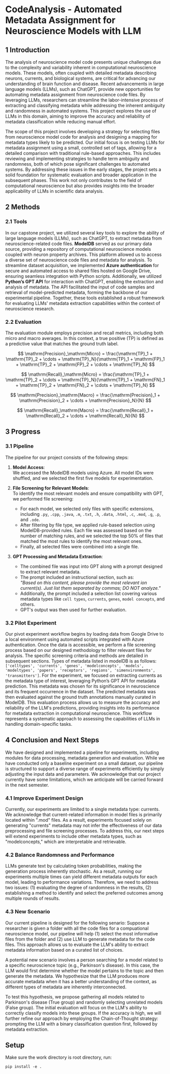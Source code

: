 # CodeAnalysis - Automated Metadata Assignment for Neuroscience Models with LLM

## 1 Introduction
The analysis of neuroscience model code presents unique challenges due to the complexity and variability inherent in computational neuroscience models. These models, often coupled with detailed metadata describing neurons, currents, and biological systems, are critical for advancing our understanding of brain function and disease. Recent advancements in large language models (LLMs), such as ChatGPT, provide new opportunities for automating metadata assignment from neuroscience code files. By leveraging LLMs, researchers can streamline the labor-intensive process of extracting and classifying metadata while addressing the inherent ambiguity and randomness in automated systems. This project explores the use of LLMs in this domain, aiming to improve the accuracy and reliability of metadata classification while reducing manual effort.

The scope of this project involves developing a strategy for selecting files from neuroscience model code for analysis and designing a mapping for metadata types likely to be predicted. Our initial focus is on testing LLMs for metadata assignment using a small, controlled set of tags, allowing for a detailed comparison with traditional rule-based approaches. This includes reviewing and implementing strategies to handle term ambiguity and randomness, both of which pose significant challenges to automated systems. By addressing these issues in the early stages, the project sets a solid foundation for systematic evaluation and broader application in the subsequent phases. This work not only contributes to the field of computational neuroscience but also provides insights into the broader applicability of LLMs in scientific data analysis.

## 2 Methods

### 2.1 Tools
In our capstone project, we utilized several key tools to explore the ability of large language models (LLMs), such as ChatGPT, to extract metadata from neuroscience-related code files. **ModelDB** served as our primary data source, providing a repository of computational neuroscience models coupled with neuron property archives. This platform allowed us to access a diverse set of neuroscience code files and metadata for analysis. To streamline dataset acquisition, we implemented **Azure authentication** for secure and automated access to shared files hosted on Google Drive, ensuring seamless integration with Python scripts. Additionally, we utilized **Python’s GPT API** for interaction with ChatGPT, enabling the extraction and analysis of metadata. The API facilitated the input of code samples and retrieval of model-predicted metadata, forming the backbone of our experimental pipeline. Together, these tools established a robust framework for evaluating LLMs' metadata extraction capabilities within the context of neuroscience research.

### 2.2 Evaluation
The evaluation module employs precision and recall metrics, including both micro and macro averages. In this context, a true positive (TP) is defined as a predictive value that matches the ground truth label.

$$
\mathrm{Precision}_\mathrm{Micro} = \frac{\mathrm{TP}_1 + \mathrm{TP}_2 + \cdots + \mathrm{TP}_N}{\mathrm{TP}_1 + \mathrm{FP}_1 + \mathrm{TP}_2 + \mathrm{FP}_2 + \cdots + \mathrm{TP}_N}
$$

$$
\mathrm{Recall}_\mathrm{Micro} = \frac{\mathrm{TP}_1 + \mathrm{TP}_2 + \cdots + \mathrm{TP}_N}{\mathrm{TP}_1 + \mathrm{FN}_1 + \mathrm{TP}_2 + \mathrm{FN}_2 + \cdots + \mathrm{TP}_N}
$$

$$
\mathrm{Precision}_\mathrm{Macro} = \frac{\mathrm{Precision}_1 + \mathrm{Precision}_2 + \cdots + \mathrm{Precision}_N}{N}
$$

$$
\mathrm{Recall}_\mathrm{Macro} = \frac{\mathrm{Recall}_1 + \mathrm{Recall}_2 + \cdots + \mathrm{Recall}_N}{N}
$$

## 3 Progress

### 3.1 Pipeline
The pipeline for our project consists of the following steps:

1. **Model Access**:  
   We accessed the ModelDB models using Azure. All model IDs were shuffled, and we selected the first five models for experimentation.

2. **File Screening for Relevant Models**:  
   To identify the most relevant models and ensure compatibility with GPT, we performed file screening:  
   - For each model, we selected only files with specific extensions, including `.py`, `.cpp`, `.java`, `.m`, `.txt`, `.h`, `.data`, `.html`, `.c`, `.mod`, `.g`, `.p`, and `.ode`.  
   - After filtering by file type, we applied rule-based selection using ModelDB-provided rules. Each file was assessed based on the number of matching rules, and we selected the top 50% of files that matched the most rules to identify the most relevant ones.  
   - Finally, all selected files were combined into a single file.

3. **GPT Processing and Metadata Extraction**:  
   - The combined file was input into GPT along with a prompt designed to extract relevant metadata.  
   - The prompt included an instructional section, such as:  
     *"Based on this content, please provide the most relevant ion current(s). Just list them separated by commas; DO NOT analyze."*  
   - Additionally, the prompt included a selection list covering various metadata types like `cell types`, `currents`, `genes`, `model concepts`, and others.  
   - GPT's output was then used for further evaluation.


### 3.2 Pilot Experiment
Our pivot experiment workflow begins by loading data from Google Drive to a local environment using automated scripts integrated with Azure authentication. Once the data is accessible, we perform a file screening process based on our designed methodology to filter relevant files for analysis. The specific screening criteria and methods are detailed in subsequent sections. Types of metadata listed in modelDB is as follows: `['celltypes', 'currents', 'genes', 'modelconcepts', 'models', 'modeltypes', 'papers', 'receptors', 'regions', 'simenvironments', 'transmitters']`. For the experiment, we focused on extracting currents as the metadata type of interest, leveraging Python’s GPT API for metadata prediction. This metadata was chosen for its significance in neuroscience and its frequent occurrence in the dataset. The predicted metadata was then evaluated against the ground truth annotations manually curated in ModelDB. This evaluation process allows us to measure the accuracy and reliability of the LLM's predictions, providing insights into its performance for metadata extraction in computational neuroscience. This workflow represents a systematic approach to assessing the capabilities of LLMs in handling domain-specific tasks.

## 4 Conclusion and Next Steps
We have designed and implemented a pipeline for experiments, including modules for data processing, metadata generation and evaluation. While we have conducted only a baseline experiment on a small dataset, our pipeline is structured to support a diverse range of experiments efficiently by simply adjusting the input data and parameters. We acknowledge that our project currently have some limitations, which we anticipate will be carried forward in the next semester.

### 4.1 Improve Experiment Design
Currently, our experiments are limited to a single metadata type: currents. We acknowledge that current-related information in model files is primarily located within ".mod" files. As a result, experiments focused solely on generating "currents" metadata may not infer the effectiveness of our data preprocessing and file screening processes. To address this, our next steps will extend experiments to include other metadata types, such as "modelconcepts," which are interpretable and retrievable.

### 4.2 Balance Randomness and Performance
LLMs generate text by calculating token probabilities, making the generation process inherently stochastic. As a result, running our experiments multiple times can yield different metadata outputs for each model, leading to performance variations. Therefore, we need to address two issues: (1) evaluating the degree of randomness in the results, (2) establishing a method to identify and select the preferred outcomes among multiple rounds of results.

### 4.3 New Scenario
Our current pipeline is designed for the following senario: Suppose a researcher is given a folder with all the code files for a compuational neuroscience model, our pipeline will help (1) select the most informative files from the folder and (2) use LLM to generate metadata for the code files. This approach allows us to evaluate the LLM's ability to extract metadata information based on a curated list of choices. 

A potential new scenario involves a person searching for a model related to a specific neuroscience topic (e.g., Parkinson's disease). In this case, the LLM would first determine whether the model pertains to the topic and then generate the metadata. We hypothesize that the LLM produces more accurate metadata when it has a better understanding of the context, as different types of metadata are inherently interconnected.

To test this hypothesis, we propose gathering all models related to Parkinson's disease (True group) and randomly selecting unrelated models (False group). The initial evaluation will focus on the LLM's ability to correctly classify models into these groups. If the accuracy is high, we will further refine our approach by employing the Chain-of-Thought strategy: prompting the LLM with a binary classification question first, followed by metadata extraction.

## Setup
Make sure the work directory is root directory, run:
```
pip install -e .
```